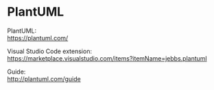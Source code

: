 # PlantUML

PlantUML:  
https://plantuml.com/

Visual Studio Code extension:  
https://marketplace.visualstudio.com/items?itemName=jebbs.plantuml

Guide:  
http://plantuml.com/guide
